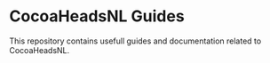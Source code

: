 # CocoaHeadsNL Guides

This repository contains usefull guides and documentation related to CocoaHeadsNL.
